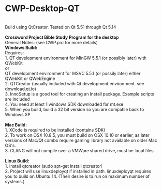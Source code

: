 # CWP-Desktop-QT</br>
</br>
Build using QtCreator.  Tested on Qt 5.51 through Qt 5.14</br>
</br>
<b>Crossword Project Bible Study Program for the desktop</b></br>
General Notes: (see CWP.pro for more details) </br>
<b>Windows Build:</b> </br>
Requires:</br>
1. QT development environment for MinGW 5.5.1 (or possibly later) with QWebKit </br>
or </br>
QT development environment for MSVC 5.5.1 (or possily later) either QWebKit or QWebEngine</br>
2. QTCreator (usually included with Qt development environment.  see download.qt.io)</br>
3. InnoSetup is a good tool for creating an Install package. Example scripts are included</br>
4. You need at least 1 windows SDK downloaded for mt.exe</br>
5. When you build, build a 32 bit version so you are compatile back to Windows XP</br>
</br>
<b>Mac Build:</b></br>
1. XCode is required to be installed (contains SDK)</br>
2. To work on OSX 10.8.5, you must build on OSX 10.10 or earlier, as later versions of Mac/Qt combo require gaming library not available on older Mac OS's.</br>
3. CLANG will not compile over a VMWare shared drive, must be local files.</br>
</br>
<b>Linux Build:</b></br>
1. Install qtcreator (sudo apt-get install qtcreator)</br>
2. Project will use linuxdeployqt if installed in path.  linuxdeployqt requires you to build on Ubuntu 14. (Their desire is to run on maximum number of systems.)</br>
</br>
